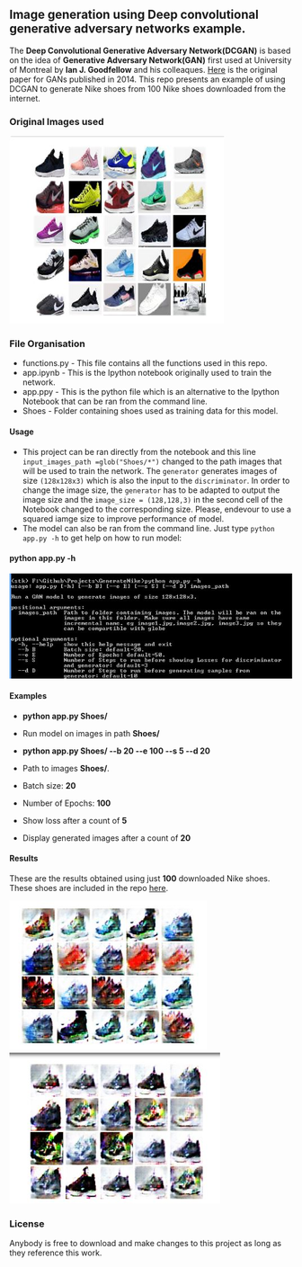 
##  Image generation using Deep convolutional generative adversary networks example.

The **Deep Convolutional Generative Adversary Network(DCGAN)** is based on the idea of  **Generative Adversary Network(GAN)** first used at University of Montreal by  **Ian J. Goodfellow** and his colleaques. [Here](https://arxiv.org/abs/1406.2661) is the original paper for GANs published in 2014. This repo presents an example of using DCGAN to generate Nike shoes from 100 Nike shoes downloaded from the internet.

### Original Images used
![Example of Images Used](./Capture.jpg)

### File Organisation
- functions.py - This file contains all the functions used in this repo.
- app.ipynb - This is the Ipython notebook originally used to train the network.
- app.ppy - This is the python file which is  an alternative to the Ipython Notebook that can be ran from the command line.
- Shoes - Folder containing shoes used as training data for this model.

#### Usage
- This project can be ran directly from the notebook and this line `input_images_path =glob("Shoes/*")` changed to the path images that will be used to train the network. The `generator` generates images of size `(128x128x3)` which is also the input to the  `discriminator`. In order to change the image size, the `generator` has to be adapted to output the image size and the `image_size = (128,128,3)` in the second cell of the Notebook changed to the corresponding size. Please, endevour to use a squared iamge size to improve performance of model.
- The model can also be ran from the command line. Just type `python app.py -h` to get help on how to run model:
#### python app.py -h
![Example of Images Used](help.JPG)

#### Examples
- **python app.py Shoes/** 
 - Run model on images in path **Shoes/**
 
- **python app.py Shoes/ --b 20 --e 100 --s 5 --d 20** 
 - Path to images **Shoes/**.
 - Batch size: **20**
 - Number of Epochs: **100**
 - Show loss after a count of **5**
 - Display generated images after a count of **20**
 
 
 #### Results
 These are the results obtained using just **100** downloaded Nike shoes. These shoes are included in the repo [here](./Shoes/).
 
![Results1](./results1.jpg)
![Results2](./result2.jpg)





### License
Anybody is free to download and make changes to this project as long as they reference this work.




